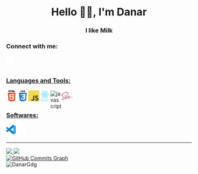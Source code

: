 <h1 align="center">Hello 👋🏻, I'm Danar</h1>
<h3 align="center">I like Milk</h3>

### Connect with me:

<a href="https://www.instagram.com/danargadingg/" target="_blank"><img align="left" alt="danargadingg | Instagram" width="22px" src="https://github.com/Aakarsh-B/trying-repos/blob/master/insta.svg" />

<br />
<br />

### Languages and Tools:

<img align="left" alt="HTML5" width="30px" src="https://raw.githubusercontent.com/github/explore/80688e429a7d4ef2fca1e82350fe8e3517d3494d/topics/html/html.png" />
<img align="left" alt="CSS3" width="30px" src="https://raw.githubusercontent.com/github/explore/80688e429a7d4ef2fca1e82350fe8e3517d3494d/topics/css/css.png" />
<img align="left" alt="javascript" width="30px" src="https://raw.githubusercontent.com/github/explore/80688e429a7d4ef2fca1e82350fe8e3517d3494d/topics/javascript/javascript.png" />
<img align="left" alt="javascript" width="30px" src="https://raw.githubusercontent.com/devicons/devicon/master/icons/react/react-original-wordmark.svg" />
<img align="left" alt="javascript" width="30px" src="https://camo.githubusercontent.com/5734d0669fe22ce04a1cb989a156cd32c379875f6bca56d5210c9432824856d9/68747470733a2f2f7777772e766563746f726c6f676f2e7a6f6e652f6c6f676f732f7461696c77696e646373732f7461696c77696e646373732d69636f6e2e737667" />
<img align="left" alt="javascript" width="30px" src="https://raw.githubusercontent.com/devicons/devicon/master/icons/sass/sass-original.svg" />  
  
<br />
<br />
  
### Softwares:

<img align="left" alt="Visual Studio Code" width="26px" src="https://raw.githubusercontent.com/github/explore/80688e429a7d4ef2fca1e82350fe8e3517d3494d/topics/visual-studio-code/visual-studio-code.png" />
<img align="left" alt="GitHub" width="26px" src="https://github.com/Aakarsh-B/trying-repos/blob/master/github.svg" />
<br />
<br />

---

<a href="https://github.com/DanarGdg">
  <img height="180em" src="https://github-readme-stats.vercel.app/api?username=DanarGdg&show_icons=true&theme=radical" />
  <img height="180em" src="https://github-readme-stats-eight-theta.vercel.app/api/top-langs/?username=DanarGdg&theme=radical&layout=compact&exclude_lang=java+r" />
</a>
<br>
  <a href="https://github.com/DanarGdg"><img src="https://activity-graph.herokuapp.com/graph?username=DanarGdg&bg_color=1c1917&color=ffffff&line=0891b2&point=ffffff&area_color=1c1917&area=true&hide_border=true&custom_title=GitHub%20Commits%20Graph" alt="GitHub Commits Graph" /></a>
  <br>
  <img src="https://komarev.com/ghpvc/?username=DanarGdg&label=Profile%20views&color=0e75b6&style=flat" alt="DanarGdg" />
